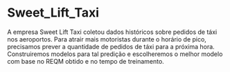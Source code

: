 # Sweet_Lift_Taxi
A empresa Sweet Lift Taxi coletou dados históricos sobre pedidos de táxi nos aeroportos. Para atrair mais motoristas durante o horário de pico, precisamos prever a quantidade de pedidos de táxi para a próxima hora. Construiremos modelos para tal predição e escolheremos o melhor modelo com base no REQM obtido e no tempo de treinamento.
